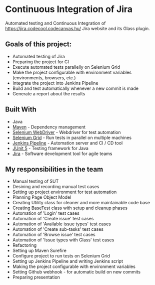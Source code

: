 # Continuous Integration of Jira

Automated testing and Continuous Integration of https://jira.codecool.codecanvas.hu/ Jira website and its Glass plugin.

## Goals of this project:

* Automated testing of Jira
* Preparing the project for CI
* Execute automated tests parallelly on Selenium Grid
* Make the project configurable with environment variables (environments, browsers, etc.)
* Integrate the project into Jenkins Pipeline
* Build and test automatically whenever a new commit is made
* Generate a report about the results

## Built With

* Java
* [Maven](https://maven.apache.org/) - Dependency management
* [Selenium WebDriver](https://selenium.dev/documentation/en/webdriver/) - Webdriver for test automation
* [Selenium Grid](https://selenium.dev/documentation/en/grid/) - Run tests in parallel on multiple machines
* [Jenkins Pipeline](https://jenkins.io/) - Automation server and CI / CD tool
* [JUnit 5](https://junit.org/junit5/) - Testing framework for Java
* [Jira](https://www.atlassian.com/software/jira) - Software development tool for agile teams

## My responsibilities in the team

* Manual testing of SUT
* Desining and recording manual test cases
* Setting up project environment for test automation
* Planning Page Object Model
* Creating Utility class for cleaner and more maintainable code base
* Creating BaseTest class with setup and cleanup phases
* Automation of 'Login' test cases
* Automation of 'Create issue' test cases
* Automation of 'Available issue types' test cases 
* Automation of 'Create sub-tasks' test cases
* Automation of 'Browse issue' test cases
* Automation of 'Issue types with Glass' test cases
* Refactoring
* Setting up Maven Surefire
* Configure project to run tests on Selenium Grid
* Setting up Jenkins Pipeline and writing Jenkins script 
* Making the project configurable with environment variables
* Setting Github webhook - for automatic build on new commits
* Preparing presentation
